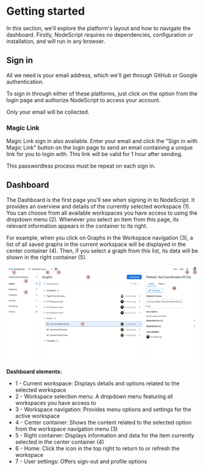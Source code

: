 # Getting started

In this section, we'll explore the platform's layout and how to navigate the dashboard. Firstly, NodeScript requires no dependencies, configuration or installation, and will run in any browser.

## Sign in

All we need is your email address, which we'll get through GitHub or Google authentication.

To sign in through either of these platforms, just click on the option from the login page and authorize NodeScript to access your account. 

Only your email will be collected.

### Magic Link

Magic Link sign in also available. Enter your email and click the "Sign in with Magic Link" button on the login page to send an email containing a unique link for you to login with. This link will be valid for 1 hour after sending. 

This passwordless process must be repeat on each sign in.

## Dashboard

The Dashboard is the first page you'll see when signing in to NodeScript. It provides an overview and details of the currently selected workspace (1). You can choose from all available workspaces you have access to using the dropdown menu (2). Whenever you select an item from this page, its relevant information appears in the container to its right.

For example, when you click on Graphs in the Workspace navigation (3), a list of all saved graphs in the current workspace will be displayed in the center container (4). Then, if you select a graph from this list, its data will be shown in the right container (5).

![Dashboard navigation](./images/getting-started/dashboard.png)

**Dashboard elements:**
- 1 - Current workspace: Displays details and options related to the selected workspace
- 2 - Workspace selection menu: A dropdown menu featuring all workspaces you have access to
- 3 - Workspace navigation: Provides menu options and settings for the active workspace
- 4 - Center container: Shows the content related to the selected option from the workspace navigation menu (3)
- 5 - Right container: Displays information and data for the item currently selected in the center container (4)
- 6 - Home: Click the icon in the top right to return to or refresh the workspace
- 7 - User settings: Offers sign-out and profile options

